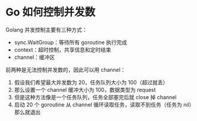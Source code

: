 # Go 如何控制并发数

Golang 并发控制主要有三种方式：

* sync.WaitGroup：等待所有 goroutine 执行完成
* context：超时控制，共享信息和定时结束
* channel：缓冲区

前两种是无法控制并发数的，因此可以用 channel：

1. 假设我们希望最大并发数为 20，任务队列大小为 100（超过就丢）
2. 那么设置一个 channel 缓冲大小为 100，数据类型为 request
3. 但是这种方法像是一个任务队列，任务全部塞完后就 close 掉 channel
4. 启动 20 个 goroutine 从 channel 循环读取任务，读取不到任务（任务为 nil）那么就退出

